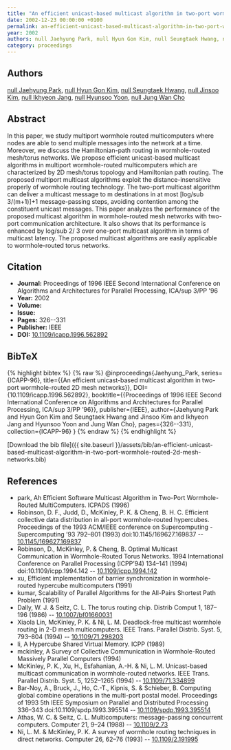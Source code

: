 ```yaml
---
title: "An efficient unicast-based multicast algorithm in two-port wormhole-routed 2D mesh networks"
date: 2002-12-23 00:00:00 +0100
permalink: an-efficient-unicast-based-multicast-algorithm-in-two-port-wormhole-routed-2d-mesh-networks
year: 2002
authors: null Jaehyung Park, null Hyun Gon Kim, null Seungtaek Hwang, null Jinsoo Kim, null Ikhyeon Jang, null Hyunsoo Yoon, null Jung Wan Cho
category: proceedings
---
```

 
## Authors
[null Jaehyung Park](authors/jaehyung-park), [null Hyun Gon Kim](authors/hyun-gon-kim), [null Seungtaek Hwang](authors/seungtaek-hwang), [null Jinsoo Kim](authors/jinsoo-kim), [null Ikhyeon Jang](authors/ikhyeon-jang), [null Hyunsoo Yoon](authors/hyunsoo-yoon), [null Jung Wan Cho](authors/jung-wan-cho)
 
## Abstract
In this paper, we study multiport wormhole routed multicomputers where nodes are able to send multiple messages into the network at a time. Moreover, we discuss the Hamiltonian-path routing in wormhole-routed mesh/torus networks. We propose efficient unicast-based multicast algorithms in multiport wormhole-routed multicomputers which are characterized by 2D mesh/torus topology and Hamiltonian path routing. The proposed multiport multicast algorithms exploit the distance-insensitive properly of wormhole routing technology. The two-port multicast algorithm can deliver a multicast message to m destinations in at most [log/sub 3/(m+1)]+1 message-passing steps, avoiding contention among the constituent unicast messages. This paper analyzes the performance of the proposed multicast algorithm in wormhole-routed mesh networks with two-port communication architecture. It also shows that its performance is enhanced by log/sub 2/ 3 over one-port multicast algorithm in terms of multicast latency. The proposed multicast algorithms are easily applicable to wormhole-routed torus networks.
 
## Citation
- **Journal:** Proceedings of 1996 IEEE Second International Conference on Algorithms and Architectures for Parallel Processing, ICA/sup 3/PP '96
- **Year:** 2002
- **Volume:** 
- **Issue:** 
- **Pages:** 326--331
- **Publisher:** IEEE
- **DOI:** [10.1109/icapp.1996.562892](https://doi.org/10.1109/icapp.1996.562892)
 
## BibTeX
{% highlight bibtex %}
{% raw %}
@inproceedings{Jaehyung_Park,
  series={ICAPP-96},
  title={{An efficient unicast-based multicast algorithm in two-port wormhole-routed 2D mesh networks}},
  DOI={10.1109/icapp.1996.562892},
  booktitle={{Proceedings of 1996 IEEE Second International Conference on Algorithms and Architectures for Parallel Processing, ICA/sup 3/PP ’96}},
  publisher={IEEE},
  author={Jaehyung Park and Hyun Gon Kim and Seungtaek Hwang and Jinsoo Kim and Ikhyeon Jang and Hyunsoo Yoon and Jung Wan Cho},
  pages={326--331},
  collection={ICAPP-96}
}
{% endraw %}
{% endhighlight %}
 
[Download the bib file]({{ site.baseurl }}/assets/bib/an-efficient-unicast-based-multicast-algorithm-in-two-port-wormhole-routed-2d-mesh-networks.bib)
 
## References
- park, Ah Efficient Software Multicast Algorithm in Two-Port Wormhole-Routed MultiComputers. ICPADS (1996)
- Robinson, D. F., Judd, D., McKinley, P. K. & Cheng, B. H. C. Efficient collective data distribution in all-port wormhole-routed hypercubes. Proceedings of the 1993 ACM/IEEE conference on Supercomputing  - Supercomputing ’93 792–801 (1993) doi:10.1145/169627.169837 -- [10.1145/169627.169837](https://doi.org/10.1145/169627.169837)
- Robinson, D., McKinley, P. & Cheng, B. Optimal Multicast Communication in Wormhole-Routed Torus Networks. 1994 International Conference on Parallel Processing (ICPP’94) 134–141 (1994) doi:10.1109/icpp.1994.142 -- [10.1109/icpp.1994.142](https://doi.org/10.1109/icpp.1994.142)
- xu, Efficient implementation of barrier synchronization in wormhole-routed hypercube multicomputers (1991)
- kumar, Scalability of Parallel Algorithms for the All-Pairs Shortest Path Problem (1991)
- Dally, W. J. & Seitz, C. L. The torus routing chip. Distrib Comput 1, 187–196 (1986) -- [10.1007/bf01660031](https://doi.org/10.1007/bf01660031)
- Xiaola Lin, McKinley, P. K. & Ni, L. M. Deadlock-free multicast wormhole routing in 2-D mesh multicomputers. IEEE Trans. Parallel Distrib. Syst. 5, 793–804 (1994) -- [10.1109/71.298203](https://doi.org/10.1109/71.298203)
- li, A Hypercube Shared Virtual Memory. ICPP (1989)
- mckinley, A Survey of Collective Communication in Wormhole-Routed Massively Parallel Computers (1994)
- McKinley, P. K., Xu, H., Esfahanian, A.-H. & Ni, L. M. Unicast-based multicast communication in wormhole-routed networks. IEEE Trans. Parallel Distrib. Syst. 5, 1252–1265 (1994) -- [10.1109/71.334899](https://doi.org/10.1109/71.334899)
- Bar-Noy, A., Bruck, J., Ho, C.-T., Kipnis, S. & Schieber, B. Computing global combine operations in the multi-port postal model. Proceedings of 1993 5th IEEE Symposium on Parallel and Distributed Processing 336–343 doi:10.1109/spdp.1993.395514 -- [10.1109/spdp.1993.395514](https://doi.org/10.1109/spdp.1993.395514)
- Athas, W. C. & Seitz, C. L. Multicomputers: message-passing concurrent computers. Computer 21, 9–24 (1988) -- [10.1109/2.73](https://doi.org/10.1109/2.73)
- Ni, L. M. & McKinley, P. K. A survey of wormhole routing techniques in direct networks. Computer 26, 62–76 (1993) -- [10.1109/2.191995](https://doi.org/10.1109/2.191995)

